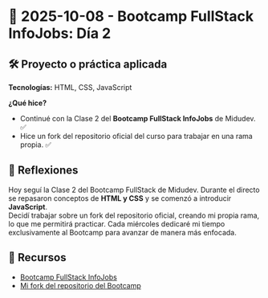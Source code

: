 # 📅 2025-10-08 - Bootcamp FullStack InfoJobs: Día 2  

## 🛠️ Proyecto o práctica aplicada  

**Tecnologías:** HTML, CSS, JavaScript  

**¿Qué hice?**  

- Continué con la Clase 2 del **Bootcamp FullStack InfoJobs** de Midudev. ✅  
- Hice un fork del repositorio oficial del curso para trabajar en una rama propia. ✅  

## 💭 Reflexiones  

Hoy seguí la Clase 2 del Bootcamp FullStack de Midudev. Durante el directo se repasaron conceptos de **HTML y CSS** y se comenzó a introducir **JavaScript**.  
Decidí trabajar sobre un fork del repositorio oficial, creando mi propia rama, lo que me permitirá practicar.
Cada miércoles dedicaré mi tiempo exclusivamente al Bootcamp para avanzar de manera más enfocada.  

## 🔗 Recursos  

- [Bootcamp FullStack InfoJobs](https://www.jscamp.dev/)  
- [Mi fork del repositorio del Bootcamp](https://github.com/juanbautistamalina/jscamp)
